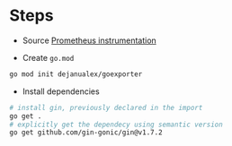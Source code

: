 # Steps

* Source
[Prometheus instrumentation](https://prometheus.io/docs/guides/go-application/#instrumenting-a-go-application-for-prometheus)

* Create `go.mod`
```bash
go mod init dejanualex/goexporter
```
* Install dependencies
```bash
# install gin, previously declared in the import
go get .
# explicitly get the dependecy using semantic version
go get github.com/gin-gonic/gin@v1.7.2
```

